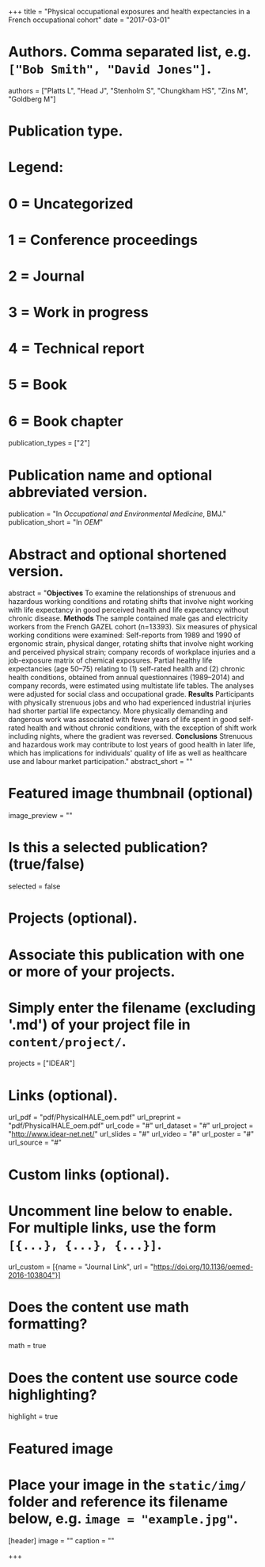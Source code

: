 +++
title = "Physical occupational exposures and health expectancies in a French occupational cohort"
date = "2017-03-01"

# Authors. Comma separated list, e.g. `["Bob Smith", "David Jones"]`.
authors = ["Platts L", "Head J", "Stenholm S", "Chungkham HS", "Zins M", "Goldberg M"]

# Publication type.
# Legend:
# 0 = Uncategorized
# 1 = Conference proceedings
# 2 = Journal
# 3 = Work in progress
# 4 = Technical report
# 5 = Book
# 6 = Book chapter
publication_types = ["2"]

# Publication name and optional abbreviated version.
publication = "In *Occupational and Environmental Medicine*, BMJ."
publication_short = "In *OEM*"

# Abstract and optional shortened version.
abstract = "**Objectives** To examine the relationships of strenuous and hazardous working conditions and rotating shifts that involve night working with life expectancy in good perceived health and life expectancy without chronic disease. **Methods** The sample contained male gas and electricity workers from the French GAZEL cohort (n=13393). Six measures of physical working conditions were examined: Self-reports from 1989 and 1990 of ergonomic strain, physical danger, rotating shifts that involve night working and perceived physical strain; company records of workplace injuries and a job-exposure matrix of chemical exposures. Partial healthy life expectancies (age 50–75) relating to (1) self-rated health and (2) chronic health conditions, obtained from annual questionnaires (1989–2014) and company records, were estimated using multistate life tables. The analyses were adjusted for social class and occupational grade. **Results** Participants with physically strenuous jobs and who had experienced industrial injuries had shorter partial life expectancy. More physically demanding and dangerous work was associated with fewer years of life spent in good self-rated health and without chronic conditions, with the exception of shift work including nights, where the gradient was reversed. **Conclusions** Strenuous and hazardous work may contribute to lost years of good health in later life, which has implications for individuals' quality of life as well as healthcare use and labour market participation."
abstract_short = ""

# Featured image thumbnail (optional)
image_preview = ""

# Is this a selected publication? (true/false)
selected = false

# Projects (optional).
#   Associate this publication with one or more of your projects.
#   Simply enter the filename (excluding '.md') of your project file in `content/project/`.
projects = ["IDEAR"]

# Links (optional).
url_pdf = "pdf/PhysicalHALE_oem.pdf"
url_preprint = "pdf/PhysicalHALE_oem.pdf"
url_code = "#"
url_dataset = "#"
url_project = "http://www.idear-net.net/"
url_slides = "#"
url_video = "#"
url_poster = "#"
url_source = "#"

# Custom links (optional).
#   Uncomment line below to enable. For multiple links, use the form `[{...}, {...}, {...}]`.
url_custom = [{name = "Journal Link", url = "https://doi.org/10.1136/oemed-2016-103804"}]

# Does the content use math formatting?
math = true

# Does the content use source code highlighting?
highlight = true

# Featured image
# Place your image in the `static/img/` folder and reference its filename below, e.g. `image = "example.jpg"`.
[header]
image = ""
caption = ""

+++



